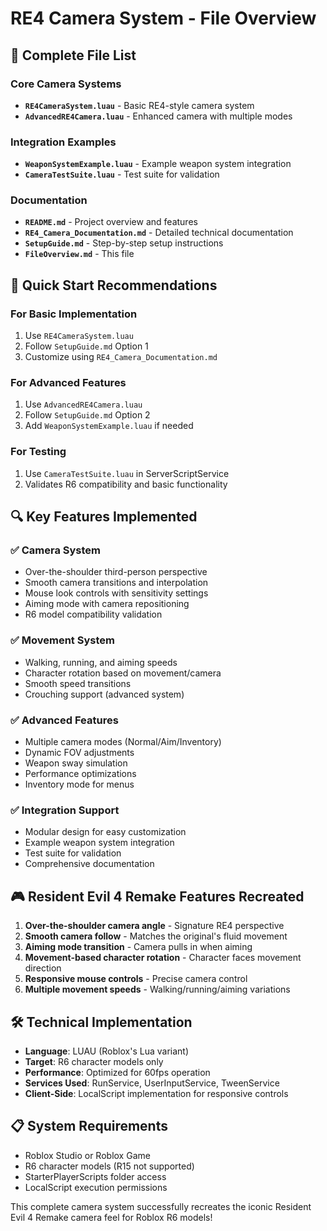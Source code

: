 # RE4 Camera System - File Overview

## 📁 Complete File List

### Core Camera Systems
- **`RE4CameraSystem.luau`** - Basic RE4-style camera system
- **`AdvancedRE4Camera.luau`** - Enhanced camera with multiple modes

### Integration Examples
- **`WeaponSystemExample.luau`** - Example weapon system integration
- **`CameraTestSuite.luau`** - Test suite for validation

### Documentation
- **`README.md`** - Project overview and features
- **`RE4_Camera_Documentation.md`** - Detailed technical documentation
- **`SetupGuide.md`** - Step-by-step setup instructions
- **`FileOverview.md`** - This file

## 🎯 Quick Start Recommendations

### For Basic Implementation
1. Use `RE4CameraSystem.luau`
2. Follow `SetupGuide.md` Option 1
3. Customize using `RE4_Camera_Documentation.md`

### For Advanced Features
1. Use `AdvancedRE4Camera.luau`
2. Follow `SetupGuide.md` Option 2
3. Add `WeaponSystemExample.luau` if needed

### For Testing
1. Use `CameraTestSuite.luau` in ServerScriptService
2. Validates R6 compatibility and basic functionality

## 🔍 Key Features Implemented

### ✅ Camera System
- Over-the-shoulder third-person perspective
- Smooth camera transitions and interpolation
- Mouse look controls with sensitivity settings
- Aiming mode with camera repositioning
- R6 model compatibility validation

### ✅ Movement System
- Walking, running, and aiming speeds
- Character rotation based on movement/camera
- Smooth speed transitions
- Crouching support (advanced system)

### ✅ Advanced Features
- Multiple camera modes (Normal/Aim/Inventory)
- Dynamic FOV adjustments
- Weapon sway simulation
- Performance optimizations
- Inventory mode for menus

### ✅ Integration Support
- Modular design for easy customization
- Example weapon system integration
- Test suite for validation
- Comprehensive documentation

## 🎮 Resident Evil 4 Remake Features Recreated

1. **Over-the-shoulder camera angle** - Signature RE4 perspective
2. **Smooth camera follow** - Matches the original's fluid movement
3. **Aiming mode transition** - Camera pulls in when aiming
4. **Movement-based character rotation** - Character faces movement direction
5. **Responsive mouse controls** - Precise camera control
6. **Multiple movement speeds** - Walking/running/aiming variations

## 🛠️ Technical Implementation

- **Language**: LUAU (Roblox's Lua variant)
- **Target**: R6 character models only
- **Performance**: Optimized for 60fps operation
- **Services Used**: RunService, UserInputService, TweenService
- **Client-Side**: LocalScript implementation for responsive controls

## 📋 System Requirements

- Roblox Studio or Roblox Game
- R6 character models (R15 not supported)
- StarterPlayerScripts folder access
- LocalScript execution permissions

This complete camera system successfully recreates the iconic Resident Evil 4 Remake camera feel for Roblox R6 models!